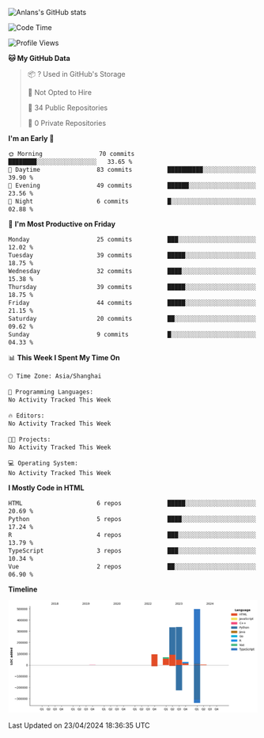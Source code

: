 <!-- ![Anlans's GitHub stats](https://github-readme-stats.vercel.app/api?username=Anlans) -->
![Anlans's GitHub stats](https://github-readme-stats.vercel.app/api?username=Anlans&rank_icon=github)

<!--START_SECTION:waka-->
![Code Time](http://img.shields.io/badge/Code%20Time-0%20secs-blue)

![Profile Views](http://img.shields.io/badge/Profile%20Views-0-blue)

**🐱 My GitHub Data** 

> 📦 ? Used in GitHub's Storage 
 > 
> 🚫 Not Opted to Hire
 > 
> 📜 34 Public Repositories 
 > 
> 🔑 0 Private Repositories 
 > 
**I'm an Early 🐤** 

```text
🌞 Morning                70 commits          ████████░░░░░░░░░░░░░░░░░   33.65 % 
🌆 Daytime                83 commits          ██████████░░░░░░░░░░░░░░░   39.90 % 
🌃 Evening                49 commits          ██████░░░░░░░░░░░░░░░░░░░   23.56 % 
🌙 Night                  6 commits           █░░░░░░░░░░░░░░░░░░░░░░░░   02.88 % 
```
📅 **I'm Most Productive on Friday** 

```text
Monday                   25 commits          ███░░░░░░░░░░░░░░░░░░░░░░   12.02 % 
Tuesday                  39 commits          █████░░░░░░░░░░░░░░░░░░░░   18.75 % 
Wednesday                32 commits          ████░░░░░░░░░░░░░░░░░░░░░   15.38 % 
Thursday                 39 commits          █████░░░░░░░░░░░░░░░░░░░░   18.75 % 
Friday                   44 commits          █████░░░░░░░░░░░░░░░░░░░░   21.15 % 
Saturday                 20 commits          ██░░░░░░░░░░░░░░░░░░░░░░░   09.62 % 
Sunday                   9 commits           █░░░░░░░░░░░░░░░░░░░░░░░░   04.33 % 
```


📊 **This Week I Spent My Time On** 

```text
🕑︎ Time Zone: Asia/Shanghai

💬 Programming Languages: 
No Activity Tracked This Week

🔥 Editors: 
No Activity Tracked This Week

🐱‍💻 Projects: 
No Activity Tracked This Week

💻 Operating System: 
No Activity Tracked This Week
```

**I Mostly Code in HTML** 

```text
HTML                     6 repos             █████░░░░░░░░░░░░░░░░░░░░   20.69 % 
Python                   5 repos             ████░░░░░░░░░░░░░░░░░░░░░   17.24 % 
R                        4 repos             ███░░░░░░░░░░░░░░░░░░░░░░   13.79 % 
TypeScript               3 repos             ███░░░░░░░░░░░░░░░░░░░░░░   10.34 % 
Vue                      2 repos             ██░░░░░░░░░░░░░░░░░░░░░░░   06.90 % 
```



**Timeline**

![Lines of Code chart](https://raw.githubusercontent.com/Anlans/Anlans/main/assets/bar_graph.png)


 Last Updated on 23/04/2024 18:36:35 UTC
<!--END_SECTION:waka-->
